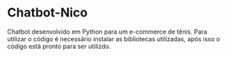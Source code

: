 # Chatbot-Nico
Chatbot desenvolvido em Python para um e-commerce de tênis.
Para utilizar o código é necessário instalar as bibliotecas utilizadas, após isso o código está pronto para ser utilizdo.
